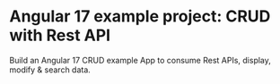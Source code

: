 # Angular 17 example project: CRUD with Rest API

Build an Angular 17 CRUD example App to consume Rest APIs, display, modify & search data.

